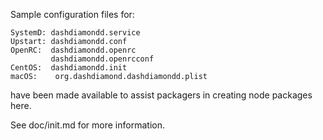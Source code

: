 Sample configuration files for:
```
SystemD: dashdiamondd.service
Upstart: dashdiamondd.conf
OpenRC:  dashdiamondd.openrc
         dashdiamondd.openrcconf
CentOS:  dashdiamondd.init
macOS:    org.dashdiamond.dashdiamondd.plist
```
have been made available to assist packagers in creating node packages here.

See doc/init.md for more information.
